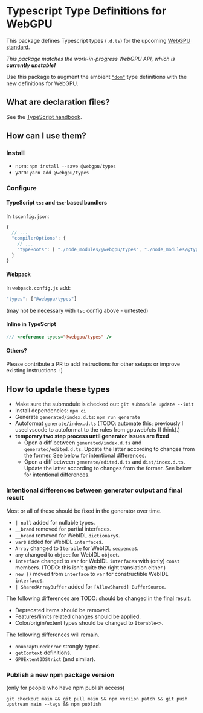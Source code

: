 # Typescript Type Definitions for WebGPU

This package defines Typescript types (`.d.ts`) for the upcoming [WebGPU standard](https://github.com/gpuweb/gpuweb/wiki/Implementation-Status).

_This package matches the work-in-progress WebGPU API, which is **currently unstable!**_

Use this package to augment the ambient [`"dom"`](https://www.typescriptlang.org/docs/handbook/compiler-options.html#compiler-options) type definitions with the new definitions for WebGPU.


## What are declaration files?

See the [TypeScript handbook](http://www.typescriptlang.org/docs/handbook/declaration-files/introduction.html).


## How can I use them?

### Install

- npm: `npm install --save @webgpu/types`
- yarn: `yarn add @webgpu/types`

### Configure

#### TypeScript `tsc` and `tsc`-based bundlers

In `tsconfig.json`:

```js
{
  // ...
  "compilerOptions": {
    // ...
    "typeRoots": [ "./node_modules/@webgpu/types", "./node_modules/@types"]
  }
}
```

#### Webpack

In `webpack.config.js` add:

```js
"types": ["@webgpu/types"]
```

(may not be necessary with `tsc` config above - untested)

#### Inline in TypeScript

```ts
/// <reference types="@webgpu/types" />
```

#### Others?

Please contribute a PR to add instructions for other setups or improve existing instructions. :)


## How to update these types

- Make sure the submodule is checked out: `git submodule update --init`
- Install dependencies: `npm ci`
- Generate `generated/index.d.ts`: `npm run generate`
- Autoformat `generate/index.d.ts`
    (TODO: automate this; previously I used vscode to autoformat to the rules from gpuweb/cts (I think).)
- **temporary two step process until generator issues are fixed**
    - Open a diff between `generated/index.d.ts` and `generated/edited.d.ts`.
        Update the latter according to changes from the former. See below for intentional differences.
    - Open a diff between `generate/edited.d.ts` and `dist/index.d.ts`.
        Update the latter according to changes from the former. See below for intentional differences.

### Intentional differences between generator output and final result

Most or all of these should be fixed in the generator over time.

- `| null` added for nullable types.
- `__brand` removed for partial interfaces.
- `__brand` removed for WebIDL `dictionary`s.
- `var`s added for WebIDL `interface`s.
- `Array` changed to `Iterable` for WebIDL `sequence`s.
- `any` changed to `object` for WebIDL `object`.
- `interface` changed to `var` for WebIDL `interface`s with (only) `const` members.
    (TODO: this isn't quite the right translation either.)
- `new ()` moved from `interface` to `var` for constructible WebIDL `interface`s.
- `| SharedArrayBuffer` added for `[AllowShared] BufferSource`.

The following differences are TODO: should be changed in the final result.

- Deprecated items should be removed.
- Features/limits related changes should be applied.
- Color/origin/extent types should be changed to `Iterable<>`.

The following differences will remain.

- `onuncapturederror` strongly typed.
- `getContext` definitions.
- `GPUExtent3DStrict` (and similar).

### Publish a new npm package version

(only for people who have npm publish access)

`git checkout main && git pull main && npm version patch && git push upstream main --tags && npm publish`
